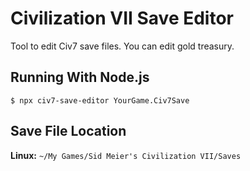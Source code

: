 # Civilization VII Save Editor

Tool to edit Civ7 save files. You can edit gold treasury.

## Running With Node.js

```shell
$ npx civ7-save-editor YourGame.Civ7Save
```

## Save File Location

**Linux:** `~/My Games/Sid Meier's Civilization VII/Saves`
